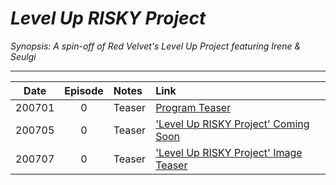# _Level Up RISKY Project_

_Synopsis: A spin-off of Red Velvet's Level Up Project featuring Irene & Seulgi_

___
|  Date  | Episode | Notes  | Link                                           |
|:------:|:-------:|:-------|:-----------------------------------------------|
| 200701 |    0    | Teaser | [Program Teaser](https://youtu.be/Soxv8mHcWYM) |
| 200705 |    0    | Teaser | ['Level Up RISKY Project' Coming Soon](https://youtu.be/m_i1eU_f8RI) |
| 200707 |    0    | Teaser | ['Level Up RISKY Project' Image Teaser](https://youtu.be/eXkx77_G9gk) |
